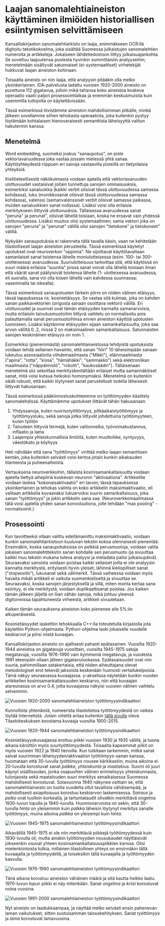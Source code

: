 # Laajan sanomalehtiaineiston käyttäminen ilmiöiden historiallisen esiintymisen selvittämiseen

Kansalliskirjaston sanomalehtiarkisto on laaja, enimmäkseen OCR:llä digitoitu tekstikokoelma, joka sisältää Suomessa julkaistujen sanomalehtien numeroita ja artikkeleja. Jokaiseen lähdetiedostoon liittyy julkaisuajankohta. Se soveltuu laajuutensa puolesta hyvinkin summittaisiin analyyseihin; menetelmään sisältyvät satunnaiset (ei-systemaattiset) virhetekijät hukkuvat laajan aineiston kohinaan.

Toisaalta aineisto on niin laaja, että analyysin pitääkin olla melko yksinkertainen. IDA-palvelusta ladattu vuosien 1920-2000 aineisto on purettuna 112 gigatavua, jolloin mikä tahansa koko aineistoa koskeva operaatio vaatii paljon prosessointiaikaa ja enemmän keskusmuistia kuin useimmilla tutkijoilla on käytettävissään.

Tässä esimerkissä tiivistämme aineiston mahdollisimman pitkälle, minkä jälkeen sovellamme siihen tehokasta operaatiota, joka kuitenkin pystyy löytämään kohtalaisen hienovaraisesti semanttista läheisyyttä valitun hakutermin kanssa.

## Menetelmä

Word embedding, suomeksi joskus "sanaupotus", on piste vektoriavaruudessa joka vastaa jossain mielessä yhtä sanaa. Käyttöyhteydestä riippuen eri sanoja vastaavilla pisteillä on tietynlaisia yhteyksiä.

Kielitieteellisestä näkökulmasta voidaan ajatella että vektoriavaruuden ulottuvuudet vastaisivat joitain tunnettuja sanojen ominaisuuksia, esimerkiksi sanaluokka (kaikki verbit olisivat tässä ulottuvuudessa samassa kohdassa), luku (monikkosanat olisivat tässä ulottuvuudessa samassa kohdassa), valenssi (samanvalenssiset verbit olisivat samassa paikassa, muiden sanaluokkien sanat nollassa). Lisäksi voisi olla erilaisia merkitykseen liittyviä ulottuvuuksia. Tällaisessa avaruudessa sanat "peruna" ja perunat", olisivat lähellä toisiaan, koska ne eroavat vain yhdessä ulottuvuudessa. Lisäksi muutos olisi systemaattinen; sama vektori joka on sanojen "peruna" ja "perunat" välillä olisi sanojen "tietokone" ja tietokoneet" välillä.

Nykyään sanaupotuksia ei rakenneta tällä tavalla käsin, vaan ne kehitetään tilastollisesti laajan aineiston perusteella. Tässä esimerkissä käytetyt upotukset ovat neuroverkon "oppimia". Ne sijoittavat käyttötavaltaan samanlaiset sanat toistensa lähelle moniulotteisessa (esim. 100- tai 300-ulotteisessa) avaruudessa. Suuriulotteisuus tarkoittaa sitä, että käytössä on suuri määrä erilaisia "suuntia" joissa sanat voivat olla lähellä toisiaan ilman että väärät sanat päätyisivät toistensa lähelle (1- ulotteisessa avaruudessa, eli suoralla, sana voi olla toisen lähellä vain kahdessa suunnassa; vasemmalla tai oikealla).

Tässä esimerkissä sanaupotusten tärkein piirre on niiden välinen etäisyys, tässä tapauksessa ns. kosinietäisyys. Se vastaa sitä kulmaa, joka on kahden sanan paikkavektorien (origosta sanaan osoittava vektori) välillä. Eri ulottuvuudet ja suunnat ovat tämän etäisyyden kannalta samanarvoisia, mutta erilaisiin taivutusmuotoihin liittyvä vaihtelu on normalisoitu pois palauttamalla sanat perusmuotoihinsa ennen aineiston käyttöä upotusten luomiseen. Lisäksi käytämme etäisyyden sijaan samankaltaisuutta, joka saa arvon väliltä 0..2, missä 2 on maksimaalinen samankaltaisuus. Satunnaisten sanojen keskinäinen etäisyys on noin 1.

Esimerkiksi (pienemmästä) sanomalehtiaineistossa tehdyistä upotuksista voidaan tehdä sellainen havainto, että sanan "hiiri" 10 läheisimpään sanaan lukeutuu assosiaatioita viihdemaailmasta ("Mikki"), eläinmaailmasta ("apina", "rotta", "kissa", "hämähäkki", "sammakko") sekä elektroniikan maailmasta ("näppäimistö", "robotti", "kaukosäädin"). Tällaisenaan menetelmä siis sekoittaa merkityskentältään erilaiset mutta samannäköiset sanat, mitä voisi kutsua heikoksi homonymiaksi. Menetelmä on kuitenkin sikäli robusti, että kaikki löytyneet sanat perustellusti todella läheisesti liittyvät hakusanaan.

Tässä esimerkissä pääkiinnostuskohteemme on työttömyyden käsittely sanomalehdissä. Käyttämämme upotukset liittävät tähän hakusanaan

1. Yhdyssanoja, kuten nuorisotyöttömyys, pitkäaikaistyöttömyys ja työttömyysluku, sekä sanoja jotka liittyvät johdettuina työttömyyteen, kuten työtön
2. Talouteen liittyviä termejä, kuten valtionvelka, työvoimakustannus, inflaatio ja lama
3. Laajempia yhteiskunnallisia ilmiöitä, kuten muuttoliike, syntyvyys, väestökato ja köyhyys

Heti nähdään että sana "työttömyys" virittää melko laajan semanttisen kentän, joka kuitenkin selvästi voisi kertoa jotain kunkin aikakauden tilanteesta ja puheenaiheista.

Vertauksena neuroverkkoihin, tällaista kosinisamankaltaisuutta voidaan ajatella tiettyä aihepiiriä koskevan neuronin "aktivaationa". Artikkelille voidaan laskea "kokonaisaktivaatio" eri tavoin; tässä tapauksessa yksinkertainen ja tehokas valinta on koko artikkelin maksimiaktivaatio, eli valitaan artikkelia kuvaavaksi lukuarvoksi suurin samankaltaisuus, joka sanan "työttömyys" ja jokin artikkelin sana saa. (Neuroverkkomaailmassa tätä voisi ajatella yhden sanan konvoluutiona, jolle tehdään "max pooling" -normalisointi.)

## Prosessointi

Kun tavoitteeksi ollaan valittu edellämainittu maksimiaktivaatio, voidaan kunkin sanomalehtiarkistoon kuuluvan tekstin kokoa olennaisesti pienentää. Ensinnäkin, koska sanaupotuksissa on pelkkiä perusmuotoja, voidaan valita jokaisen sanomalehtitekstin sanan kohdalle sen perusmuoto (ja sivuuttaa kaikki muu tekstin mukana tuleva analyysi ja metadata paitsi julkaisupäivä). Seuraavaksi sanoista voidaan poistaa kaikki sellaiset joilla ei ole analyysin kannalta merkitystä, erityisesti hyvin yleiset, lähinnä kieliopilliset sanat ("stopwords"), lukusanat sekä välimerkit. Tässä vaiheessa voidaan myös havaita mikäli artikkeli ei vaikuta suomenkieliseltä ja sivuuttaa se. Seuraavaksi, koska sanojen järjestyksellä ja sillä, miten monta kertaa sana esiintyy, ei ole merkitystä, voidaan duplikaattisanat poistaa. Jos kaiken tämän jälkeen jäljellä on liian vähän sanoja, mikä johtuu yleensä digitoinnissa tapahtuneesta virheestä, artikkeli sivuutetaan.

Kaiken tämän seurauksena aineiston koko pienenee alle 5%:iin alkuperäisestä.

Kosinietäisyydet laskettiin tehokkaalla C++:lla toteutetulla kirjastolla jota käytettiin Python-ohjelmasta. Python-ohjelma laski jokaiselle vuodelle keskiarvot ja piirsi niistä kuvaajan.

Kansalliskirjaston aineisto on ajallisesti pahasti epätasainen. Vuosilta 1920-1944 aineistoa on gigatavuja vuosittain, vuosilta 1945-1975 satoja megatavuja, vuosilta 1976-1990 vain kymmeniä megatavuja, ja vuodesta 1991 eteenpäin ollaan jälleen gigatavuluokassa. Epätasaisuudet ovat niin suuria, pahimmillaan satakertaisia, että niiden aiheuttajana olevat metodologiset erot tekevät jaksoista keskenään huonosti vertailukelpoisia. Tämä näkyy seuraavassa kuvaajassa. y-akselissa näytetään kunkin vuoden artikkelien kosinisamankaltaisuuden keskiarvo, niin että kuvaajan alareunassa on arvo 0.4, jotta kuvaajassa näkyisi vuosien välinen vaihtelu selvemmin.

![Vuosien 1920-2000 sanomalehtiaineiston työttömyysindikaattori](https://github.com/Traubert/articles/blob/master/tyottomyys/työttömyys_1920_2000.png "Koko aineisto")

Kunnollista yhtenäistä, numeerista tilastotietoa työttömyydestä on vaikea löytää Internetistä. Jotain viitettä antaa kuitenkin [tällä sivulla](https://www.stat.fi/org/tilastokeskus/tyottomyysaste.html) oleva Tilastokeskuksen koostama kuvaaja vuosilta 1900-2015.

![Vuosien 1920-1944 sanomalehtiaineiston työttömyysindikaattori](https://github.com/Traubert/articles/blob/master/tyottomyys/työttömyys_1920_1944.png "1920-1944")

Kosinietäisyyskuvaajassa erottuu piikki vuosien 1930 ja 1935 välillä, ja tuona aikana kärsittiin myös suurtyöttömyydestä. Toisaalta kapeammat piikit on myös vuosien 1922 ja 1940 tienoilla. Kun tutkitaan tarkemmin, mitkä sanat saivat suurimman läheisyyden/aktivaation työttömyys-sanan kanssa, huomataan että 30-luvulla *työttömyys* nousee kärkikastiin, muina aikoina ei. 20-luvulla korostuvat sanat *palkka*, *yhteiskunta* ja *maatalous*. Suomi oli juuri käynyt sisällissodan, jonka osapuolten välinen erimielisyys yhteiskunnasta, tulonjaosta sekä maatalouden suuri merkitys senaikaisessa Suomessa mahdollisesti korostuvat. Sotavuonna 1940 näkynee osittain se, että sanomalehtiaineisto on tuolta vuodelta ollut tavallista vähäisempää, ja mahdollisesti asiapitoisuus korostuu keskiarvon laskemisessa. *Sairaus* ja *pelko* ovat tuolloin korkealla, ja tartuntataudit olivatkin merkittävä ongelma 1930-luvun lopulla ja 1940-luvulla. Huomionarvoista on sekin, että 30-luvulla *hinta* on yleisemmin kuin *palkka* läheisin löytynyt merkitys sanalle *työttömyys*, muina aikoina *palkka* on yleisempi kuin *hinta*.

![Vuosien 1945-1975 sanomalehtiaineiston työttömyysindikaattori](https://github.com/Traubert/articles/blob/master/tyottomyys/työttömyys_1945_1975.png "1945-1975")

Aikavälillä 1945-1975 ei ole niin merkittäviä piikkejä työttömyydessä kuin 1930-luvulla oli, mutta ainakin työttömyyden nousukaudet näyttäisivät jokseenkin osuvat yhteen kosinsamankaltaisuuspiikkien kanssa. Olisi mielenkiintoista tutkia, millainen tilastollinen yhteys on ensinnäkin tällä kuvaajalla ja työttömyydellä, ja toiseksikin tällä kuvaajalla ja työttömyyden kasvulla.

![Vuosien 1976-1990 sanomalehtiaineiston työttömyysindikaattori](https://github.com/Traubert/articles/blob/master/tyottomyys/työttömyys_1976_1990.png "1976-1990")

Tänä aikana korostuu aineiston vähäinen määrä ja sitä kautta heikko laatu. 1970-luvun lopun piikki ei näy mitenkään. Sanat *ongelma* ja *kriisi* korostuvat noina vuosina.

![Vuosien 1991-2000 sanomalehtiaineiston työttömyysindikaattori](https://github.com/Traubert/articles/blob/master/tyottomyys/työttömyys_1991_2000.png "1991-2000")

Nyt aineisto on laadukkaampaa, ja näyttää melko selvästi ensin pahenevan laman vaikutukset, sitten suotuisamman talouskehityksen. Sanat *työttömyys* ja *lama* korostuvat lamavuosina.
